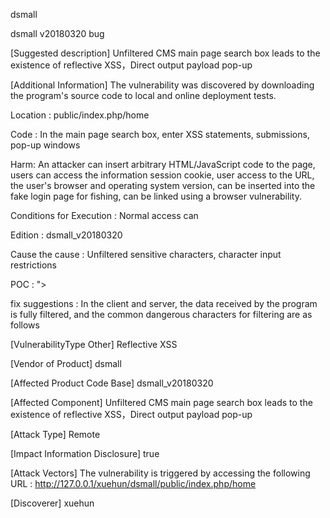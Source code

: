 

dsmall

dsmall v20180320 bug

[Suggested description]
Unfiltered CMS main page search box leads to the existence of reflective XSS，Direct output payload pop-up

[Additional Information]
The vulnerability was discovered by downloading the program's source code to local and online deployment tests.

Location :
public/index.php/home

Code :
In the main page search box, enter XSS statements, submissions, pop-up windows

Harm:
An attacker can insert arbitrary HTML/JavaScript code to the page, users can access the information session cookie, user access to the URL, the user's browser and operating system version, can be inserted into the fake login page for fishing, can be linked using a browser vulnerability.

Conditions for Execution :
Normal access can

Edition :
dsmall_v20180320

Cause the cause :
Unfiltered sensitive characters, character input restrictions

POC :
"></a><script>alert(/xss/)</script>

fix suggestions :
In the client and server, the data received by the program is fully filtered, and the common dangerous characters for filtering are as follows

[VulnerabilityType Other]
Reflective XSS

[Vendor of Product]
dsmall

[Affected Product Code Base]
dsmall_v20180320

[Affected Component]
Unfiltered CMS main page search box leads to the existence of reflective XSS，Direct output payload pop-up

[Attack Type]
Remote

[Impact Information Disclosure]
true

[Attack Vectors] The vulnerability is triggered by accessing the following URL : 
http://127.0.0.1/xuehun/dsmall/public/index.php/home

[Discoverer]
xuehun

